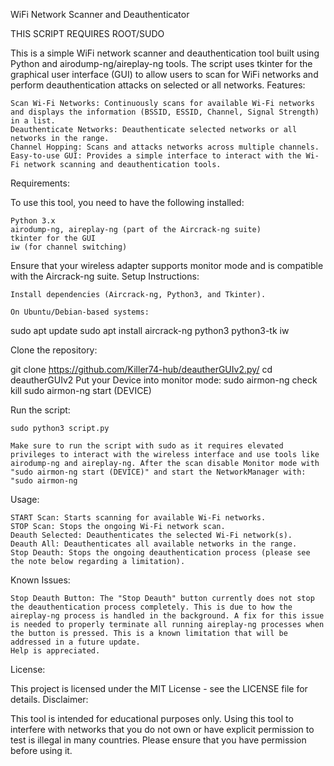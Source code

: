 WiFi Network Scanner and Deauthenticator

THIS SCRIPT REQUIRES ROOT/SUDO

This is a simple WiFi network scanner and deauthentication tool built using Python and airodump-ng/aireplay-ng tools. The script uses tkinter for the graphical user interface (GUI) to allow users to scan for WiFi networks and perform deauthentication attacks on selected or all networks.
Features:

    Scan Wi-Fi Networks: Continuously scans for available Wi-Fi networks and displays the information (BSSID, ESSID, Channel, Signal Strength) in a list.
    Deauthenticate Networks: Deauthenticate selected networks or all networks in the range.
    Channel Hopping: Scans and attacks networks across multiple channels.
    Easy-to-use GUI: Provides a simple interface to interact with the Wi-Fi network scanning and deauthentication tools.

Requirements:

To use this tool, you need to have the following installed:

    Python 3.x
    airodump-ng, aireplay-ng (part of the Aircrack-ng suite)
    tkinter for the GUI
    iw (for channel switching)

Ensure that your wireless adapter supports monitor mode and is compatible with the Aircrack-ng suite.
Setup Instructions:

    Install dependencies (Aircrack-ng, Python3, and Tkinter).

    On Ubuntu/Debian-based systems:

sudo apt update
sudo apt install aircrack-ng python3 python3-tk iw

Clone the repository:

git clone https://github.com/Killer74-hub/deautherGUIv2.py/
cd deautherGUIv2
Put your Device into monitor mode:
sudo airmon-ng check kill
sudo airmon-ng start (DEVICE)


Run the script:

    sudo python3 script.py

    Make sure to run the script with sudo as it requires elevated privileges to interact with the wireless interface and use tools like airodump-ng and aireplay-ng. After the scan disable Monitor mode with "sudo airmon-ng start (DEVICE)" and start the NetworkManager with: "sudo airmon-ng

Usage:

    START Scan: Starts scanning for available Wi-Fi networks.
    STOP Scan: Stops the ongoing Wi-Fi network scan.
    Deauth Selected: Deauthenticates the selected Wi-Fi network(s).
    Deauth All: Deauthenticates all available networks in the range.
    Stop Deauth: Stops the ongoing deauthentication process (please see the note below regarding a limitation).

Known Issues:

    Stop Deauth Button: The "Stop Deauth" button currently does not stop the deauthentication process completely. This is due to how the aireplay-ng process is handled in the background. A fix for this issue is needed to properly terminate all running aireplay-ng processes when the button is pressed. This is a known limitation that will be addressed in a future update.
    Help is appreciated.
    
License:

This project is licensed under the MIT License - see the LICENSE file for details.
Disclaimer:

This tool is intended for educational purposes only. Using this tool to interfere with networks that you do not own or have explicit permission to test is illegal in many countries. Please ensure that you have permission before using it.
